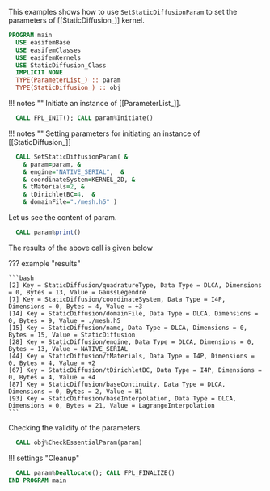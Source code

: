 This examples shows how to use `SetStaticDiffusionParam` to set the parameters of [[StaticDiffusion_]] kernel.

``` fortran
PROGRAM main
  USE easifemBase
  USE easifemClasses
  USE easifemKernels
  USE StaticDiffusion_Class
  IMPLICIT NONE
  TYPE(ParameterList_) :: param
  TYPE(StaticDiffusion_) :: obj
```

!!! notes ""
    Initiate an instance of [[ParameterList_]].

```fortran
  CALL FPL_INIT(); CALL param%Initiate()
```

!!! notes ""
    Setting parameters for initiating an instance of [[StaticDiffusion_]]

```fortran
  CALL SetStaticDiffusionParam( &
    & param=param, &
    & engine="NATIVE_SERIAL",  &
    & coordinateSystem=KERNEL_2D, &
    & tMaterials=2, &
    & tDirichletBC=4,  &
    & domainFile="./mesh.h5" )
```

Let us see the content of param.

```fortran
  CALL param%print()
```

The results of the above call is given below

??? example "results"

    ```bash
    [2] Key = StaticDiffusion/quadratureType, Data Type = DLCA, Dimensions = 0, Bytes = 13, Value = GaussLegendre
    [7] Key = StaticDiffusion/coordinateSystem, Data Type = I4P, Dimensions = 0, Bytes = 4, Value = +3
    [14] Key = StaticDiffusion/domainFile, Data Type = DLCA, Dimensions = 0, Bytes = 9, Value = ./mesh.h5
    [15] Key = StaticDiffusion/name, Data Type = DLCA, Dimensions = 0, Bytes = 15, Value = StaticDiffusion
    [28] Key = StaticDiffusion/engine, Data Type = DLCA, Dimensions = 0, Bytes = 13, Value = NATIVE_SERIAL
    [44] Key = StaticDiffusion/tMaterials, Data Type = I4P, Dimensions = 0, Bytes = 4, Value = +2
    [67] Key = StaticDiffusion/tDirichletBC, Data Type = I4P, Dimensions = 0, Bytes = 4, Value = +4
    [87] Key = StaticDiffusion/baseContinuity, Data Type = DLCA, Dimensions = 0, Bytes = 2, Value = H1
    [93] Key = StaticDiffusion/baseInterpolation, Data Type = DLCA, Dimensions = 0, Bytes = 21, Value = LagrangeInterpolation
    ```

Checking the validity of the parameters.

```fortran
  CALL obj%CheckEssentialParam(param)
```

!!! settings "Cleanup"

```fortran
  CALL param%Deallocate(); CALL FPL_FINALIZE()
END PROGRAM main
```
